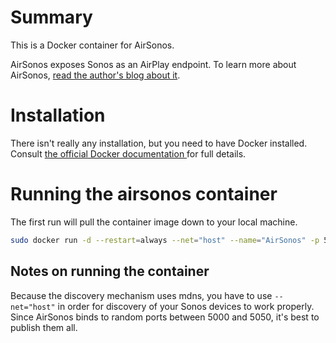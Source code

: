 # Summary
This is a Docker container for AirSonos.

AirSonos exposes Sonos as an AirPlay endpoint.  To learn more about AirSonos, [read the author's blog about it](https://medium.com/@stephencwan/hacking-airplay-into-sonos-93a41a1fcfbb).

# Installation
There isn't really any installation, but you need to have Docker installed.  Consult [the official Docker documentation ](https://docs.docker.com/installation/) for full details.

# Running the airsonos container
The first run will pull the container image down to your local machine.

``` bash
sudo docker run -d --restart=always --net="host" --name="AirSonos" -p 5000-5050:5000-5050/tcp townk/airsonos
```

## Notes on running the container
Because the discovery mechanism uses mdns, you have to use ```--net="host"``` in order for discovery of your Sonos devices to work properly.  Since AirSonos binds to random ports between 5000 and 5050, it's best to publish them all.

